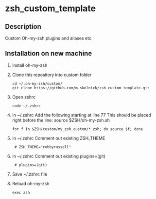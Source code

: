 # zsh_custom_template

## Description

Custom Oh-my-zsh plugins and aliases etc

## Installation on new machine

1.  Install oh-my-zsh
1.  Clone this repository into custom folder

        cd ~/.oh-my-zsh/custom/
        git clone https://github.com/m-skolnick/zsh_custom_template.git

1.  Open zshrc

        code ~/.zshrc

1.  In ~/.zshrc Add the following starting at line 77
        This should be placed right before the line: 
                source $ZSH/oh-my-zsh.sh


        for f in $ZSH/custom/my_zsh_custom/*.zsh; do source $f; done

1. In ~/.zshrc Comment out existing ZSH_THEME

        # ZSH_THEME="robbyrussell"
    
1. In ~/.zshrc Comment out existing plugins=(git)

        # plugins=(git)

1. Save ~/.zshrc file

1.  Reload oh-my-zsh

        exec zsh

